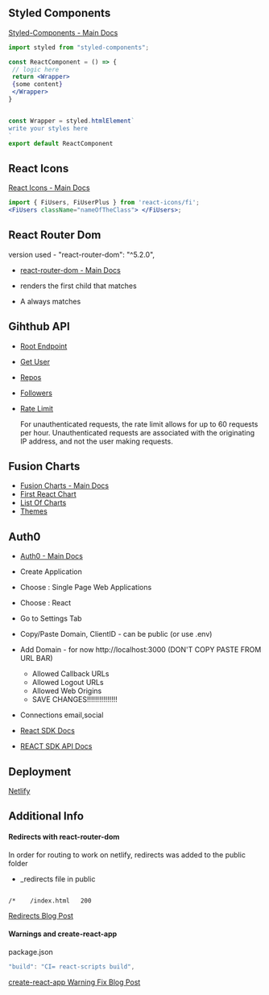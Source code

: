 ## Styled Components

[Styled-Components - Main Docs](https://styled-components.com/)

```jsx
import styled from "styled-components";

const ReactComponent = () => {
 // logic here
 return <Wrapper>
 {some content}
 </Wrapper>
}


const Wrapper = styled.htmlElement`
write your styles here
`
export default ReactComponent
```

## React Icons

[React Icons - Main Docs](https://react-icons.github.io/react-icons/)

```jsx
import { FiUsers, FiUserPlus } from 'react-icons/fi';
<FiUsers className="nameOfTheClass"> </FiUsers>;
```

## React Router Dom

version used - "react-router-dom": "^5.2.0",

-   [react-router-dom - Main Docs](https://reactrouter.com/web/guides/quick-start)

-   <Switch> renders the first child <Route> that matches
-   A <Route path="*"> always matches

## Gihthub API

-   [Root Endpoint](https://api.github.com)
-   [Get User](https://api.github.com/users/wesbos)
-   [Repos](https://api.github.com/users/john-smilga/repos?per_page=100)
-   [Followers](https://api.github.com/users/john-smilga/followers)
-   [Rate Limit](https://api.github.com/rate_limit)

    For unauthenticated requests, the rate limit allows for up to 60 requests per hour. Unauthenticated requests are associated with the originating IP address, and not the user making requests.

## Fusion Charts

-   [Fusion Charts - Main Docs](https://www.fusioncharts.com/)
-   [First React Chart](https://www.fusioncharts.com/dev/getting-started/react/your-first-chart-using-react)
-   [List Of Charts](https://www.fusioncharts.com/dev/chart-guide/list-of-charts)
-   [Themes](https://www.fusioncharts.com/dev/themes/introduction-to-themes)

## Auth0

-   [Auth0 - Main Docs](https://auth0.com/)

-   Create Application
-   Choose : Single Page Web Applications
-   Choose : React
-   Go to Settings Tab
-   Copy/Paste Domain, ClientID - can be public (or use .env)
-   Add Domain -
    for now http://localhost:3000 (DON'T COPY PASTE FROM URL BAR)

    -   Allowed Callback URLs
    -   Allowed Logout URLs
    -   Allowed Web Origins
    -   SAVE CHANGES!!!!!!!!!!!!!!!

-   Connections
    email,social

-   [React SDK Docs](https://auth0.com/docs/libraries/auth0-react)
-   [REACT SDK API Docs](https://auth0.github.io/auth0-react/)

## Deployment

[Netlify](https://www.netlify.com/)

## Additional Info

#### Redirects with react-router-dom

In order for routing to work on netlify, redirects was added to the public folder

-   \_redirects file in public

```

/*    /index.html   200

```

[Redirects Blog Post](https://dev.to/dance2die/page-not-found-on-netlify-with-react-router-58mc)

#### Warnings and create-react-app

package.json

```js
"build": "CI= react-scripts build",
```

[create-react-app Warning Fix Blog Post](https://community.netlify.com/t/how-to-fix-build-failures-with-create-react-app-in-production/17752)
